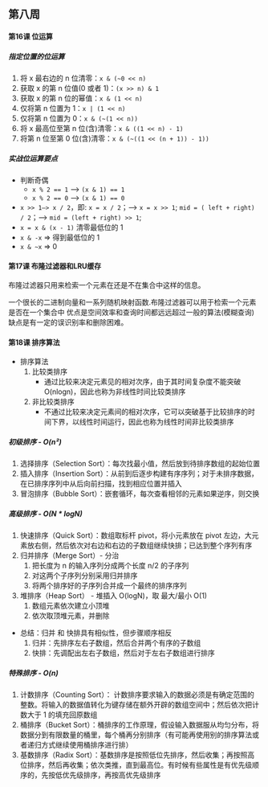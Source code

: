 ## 第八周

#### 第16课 位运算

##### 指定位置的位运算

1. 将 x 最右边的 n 位清零：`x & (~0 << n)`
2. 获取 x 的第 n 位值(0 或者 1)：`(x >> n) & 1`
3. 获取 x 的第 n 位的幂值：`x & (1 << n)`
4. 仅将第 n 位置为 1：`x | (1 << n)`
5. 仅将第 n 位置为 0：`x & (~(1 << n))`
6. 将 x 最高位至第 n 位(含)清零：`x & ((1 << n) - 1)`
7. 将第 n 位至第 0 位(含)清零：`x & (~((1 << (n + 1)) - 1))`



##### 实战位运算要点

- 判断奇偶
  - `x % 2 == 1` —> `(x & 1) == 1`
  - `x % 2 == 0` —> `(x & 1) == 0`
- `x >> 1—> x / 2`，即: `x = x / 2`；—> `x = x >> 1`; `mid = ( left + right) / 2`；—> `mid = (left + right) >> 1`;
- `x = x & (x - 1)` 清零最低位的 1
- `x & -x` => 得到最低位的 1
- `x & ~x` => 0



#### 第17课 布隆过滤器和LRU缓存

布隆过滤器只用来检索一个元素在还是不在集合中这样的信息。

一个很长的二进制向量和一系列随机映射函数.布隆过滤器可以用于检索一个元素是否在一个集合中 优点是空间效率和查询时间都远远超过一般的算法(模糊查询) 缺点是有一定的误识别率和删除困难。



#### 第18课 排序算法

- 排序算法
  1. 比较类排序
     - 通过比较来决定元素见的相对次序，由于其时间复杂度不能突破 O(nlogn)，因此也称为非线性时间比较类排序
  2. 非比较类排序
     - 不通过比较来决定元素间的相对次序，它可以突破基于比较排序的时间下界，以线性时间运行，因此也称为线性时间非比较类排序

##### 初级排序 - O(n²)

1. 选择排序（Selection Sort）：每次找最小值，然后放到待排序数组的起始位置
2. 插入排序（Insertion Sort）：从前到后逐步构建有序序列；对于未排序数据，在已排序序列中从后向前扫描，找到相应位置并插入
3. 冒泡排序（Bubble Sort）：嵌套循环，每次查看相邻的元素如果逆序，则交换

##### 高级排序 - O(N \* logN)

1. 快速排序（Quick Sort）：数组取标杆 pivot，将小元素放在 pivot 左边，大元素放右侧，然后依次对右边和右边的子数组继续快排；已达到整个序列有序
2. 归并排序（Merge Sort）- 分治
   1. 把长度为 n 的输入序列分成两个长度 n/2 的子序列
   2. 对这两个子序列分别采用归并排序
   3. 将两个排序好的子序列合并成一个最终的排序序列
3. 堆排序（Heap Sort） - 堆插入 O(logN)，取 最大/最小 O(1)
   1. 数组元素依次建立小顶堆
   2. 依次取顶堆元素，并删除

- 总结：归并 和 快排具有相似性，但步骤顺序相反
  1.  归并：先排序左右子数组，然后合并两个有序的子数组
  2.  快排：先调配出左右子数组，然后对于左右子数组进行排序

##### 特殊排序 - O(n)

1. 计数排序（Counting Sort）： 计数排序要求输入的数据必须是有确定范围的整数。将输入的数据值转化为键存储在额外开辟的数组空间中；然后依次把计数大于 1 的填充回原数组
2. 桶排序（Bucket Sort）：桶排序的工作原理，假设输入数据服从均匀分布，将数据分到有限数量的桶里，每个桶再分别排序（有可能再使用别的排序算法或者递归方式继续使用桶排序进行排）
3. 基数排序（Radix Sort）：基数排序是按照低位先排序，然后收集；再按照高位排序，然后再收集；依次类推，直到最高位。有时候有些属性是有优先级顺序的，先按低优先级排序，再按高优先级排序

